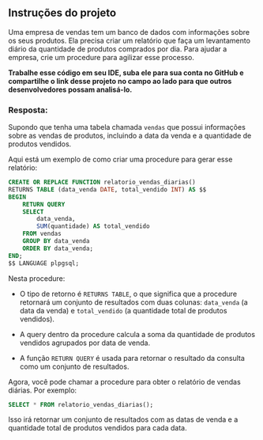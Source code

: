 ## Instruções do projeto

Uma empresa de vendas tem um banco de dados com informações sobre os seus produtos. Ela precisa criar um relatório que faça um levantamento diário da quantidade de produtos comprados por dia. Para ajudar a empresa, crie um procedure para agilizar esse processo. 

**Trabalhe esse código em seu IDE, suba ele para sua conta no GitHub e compartilhe o link desse projeto no campo ao lado para que outros desenvolvedores possam analisá-lo.**

### Resposta:

Supondo que tenha uma tabela chamada `vendas` que possui informações sobre as vendas de produtos, incluindo a data da venda e a quantidade de produtos vendidos.

Aqui está um exemplo de como criar uma procedure para gerar esse relatório:

```sql
CREATE OR REPLACE FUNCTION relatorio_vendas_diarias()
RETURNS TABLE (data_venda DATE, total_vendido INT) AS $$
BEGIN
    RETURN QUERY
    SELECT
        data_venda,
        SUM(quantidade) AS total_vendido
    FROM vendas
    GROUP BY data_venda
    ORDER BY data_venda;
END;
$$ LANGUAGE plpgsql;
```

Nesta procedure:

- O tipo de retorno é `RETURNS TABLE`, o que significa que a procedure retornará um conjunto de resultados com duas colunas: `data_venda` (a data da venda) e `total_vendido` (a quantidade total de produtos vendidos).

- A query dentro da procedure calcula a soma da quantidade de produtos vendidos agrupados por data de venda.

- A função `RETURN QUERY` é usada para retornar o resultado da consulta como um conjunto de resultados.

Agora, você pode chamar a procedure para obter o relatório de vendas diárias. Por exemplo:

```sql
SELECT * FROM relatorio_vendas_diarias();
```

Isso irá retornar um conjunto de resultados com as datas de venda e a quantidade total de produtos vendidos para cada data.